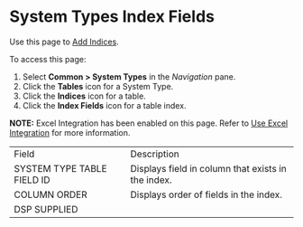 # System Types Index Fields

<div class="use">

Use this page to [Add Indices](../Use_Cases/Add_Indices.htm).

</div>

To access this page:

1.  Select <span style="font-weight: bold;">Common \> System
    Types</span> in the *Navigation* pane.
2.  Click the **Tables** icon for a System Type.
3.  Click the **Indices** icon for a table.
4.  Click the **Index Fields** icon for a table index.

<span style="font-weight: bold;">NOTE:</span> Excel Integration has been
enabled on this page. Refer to [Use Excel
Integration](../../Excel_Int/Use_Excel_Integration.htm) for more
information.

|                            |                                                    |
| -------------------------- | -------------------------------------------------- |
| Field                      | Description                                        |
| SYSTEM TYPE TABLE FIELD ID | Displays field in column that exists in the index. |
| COLUMN ORDER               | Displays order of fields in the index.             |
| DSP SUPPLIED               |                                                    |
